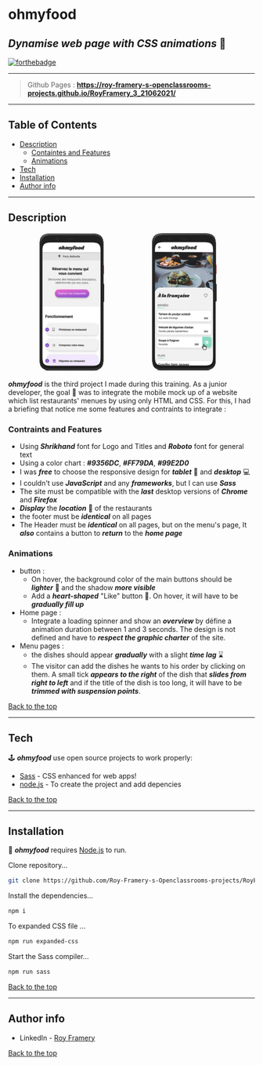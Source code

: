 # ohmyfood 
## _Dynamise web page with CSS animations_ 🍴 
[![forthebadge](https://forthebadge.com/images/badges/built-with-love.svg)](https://forthebadge.com)

---  
> Github Pages : **https://roy-framery-s-openclassrooms-projects.github.io/RoyFramery_3_21062021/**
--- 

## Table of Contents

- [Description](#description)
    * [Containtes and Features](#contraints-and-features)
    * [Animations](#animations)
- [Tech](#tech)
- [Installation](#installation)
- [Author info](#author-info)
---
## Description

![Légende](https://github.com/Roy-Framery-s-Openclassrooms-projects/RoyFramery_3_21062021/blob/dev/public/images/maquettes_Ohmyfood.png)

__*ohmyfood*__ is the third project I made during this training. As a junior developer, the goal 🎯 was to integrate the mobile mock up of a website which list restaurants' menues by using only HTML and CSS. For this, I had a briefing that notice me some features and contraints to integrate : 

### Contraints and Features
- Using __*Shrikhand*__ font for Logo and Titles and __*Roboto*__ font for general text
- Using a color chart : *__#9356DC__*, __*#FF79DA*__, __*#99E2D0*__
- I was __*free*__ to choose the responsive design for __*tablet*__ 📱 and __*desktop*__ 💻
- I couldn't use __*JavaScript*__ and any __*frameworks*__, but I can use __*Sass*__
- The site must be compatible with the __*last*__ desktop versions of __*Chrome*__ and __*Firefox*__
- __*Display*__ the __*location*__ 📍 of the restaurants 
- the footer must be __*identical*__ on all pages 
- The Header must be __*identical*__ on all pages, but on the menu's page, It __*also*__ contains a button to __*return*__ to the __*home page*__
### Animations 
- button : 
  * On hover, the background color of the main buttons should be __*lighter*__ 🔆 and the shadow __*more visible*__
  * Add a *__heart-shaped__* "Like" button 💜. On hover, it will have to be __*gradually fill up*__
- Home page : 
  * Integrate a loading spinner and show an __*overview*__ by défine a animation duration between 1 and 3 seconds. The design is not defined and have to __*respect the graphic charter*__ of the site.
- Menu pages :
    * the dishes should appear __*gradually*__ with a slight __*time lag*__ ⌛
    * The visitor can add the dishes he wants to his order by clicking on them. A small tick __*appears to the right*__ of the dish that __*slides from right to left*__ and if the title of the dish is too long, it will have to be __*trimmed with suspension points*__.


[Back to the top](#ohmyfood)

---
## Tech

🕹️ __*ohmyfood*__ use open source projects to work properly:

- [Sass](https://sass-lang.com/) - CSS enhanced for web apps!
- [node.js](https://nodejs.org/en/) - To create the project and add depencies

[Back to the top](#ohmyfood)

---
## Installation

💽 __*ohmyfood*__ requires [Node.js](https://nodejs.org/) to run.

Clone repository...
```sh
git clone https://github.com/Roy-Framery-s-Openclassrooms-projects/RoyFramery_3_21062021.git
```

Install the dependencies...

```sh
npm i
```

To expanded CSS file ...

```sh
npm run expanded-css 
```

Start the Sass compiler... 

```sh
npm run sass 
```
[Back to the top](#ohmyfood)

---
## Author info 
- LinkedIn - [Roy Framery](https://www.linkedin.com/in/roy-framery/)

[Back to the top](#ohmyfood)
